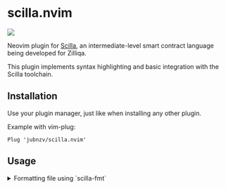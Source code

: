 # scilla.nvim

![](https://github.com/jubnzv/scilla.nvim/workflows/check/badge.svg)

Neovim plugin for [Scilla](https://scilla-lang.org/), an intermediate-level smart contract language being developed for Zilliqa.

This plugin implements syntax highlighting and basic integration with the Scilla toolchain.

## Installation

Use your plugin manager, just like when installing any other plugin.

Example with vim-plug:

```
Plug 'jubnzv/scilla.nvim'
```

## Usage

<details>
<summary>Formatting file using `scilla-fmt`</summary>
Call `:ScillaFmt` in the current buffer.
</details>
